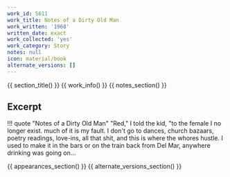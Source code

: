 ```yaml
---
work_id: 5611
work_title: Notes of a Dirty Old Man
work_written: '1968'
written_date: exact
work_collected: 'yes'
work_category: Story
notes: null
icon: material/book
alternate_versions: []
---
```


{{ section_title() }}
{{ work_info() }}
{{ notes_section() }}
## Excerpt
!!! quote "Notes of a Dirty Old Man"
    "Red," I told the kid, "to the female I no longer exist. much of it is my fault. I don't go to dances, church bazaars, poetry readings, love-ins, all that shit, and this is where the whores hustle. I used to make it in the bars or on the train back from Del Mar, anywhere drinking was going on...

{{ appearances_section() }}
{{ alternate_versions_section() }}